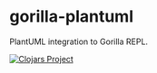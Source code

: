 # gorilla-plantuml
PlantUML integration to Gorilla REPL.


[![Clojars Project](https://img.shields.io/clojars/v/org.clojars.vaclavsynacek/gorilla-plantuml.svg)](https://clojars.org/org.clojars.vaclavsynacek/gorilla-plantuml)
